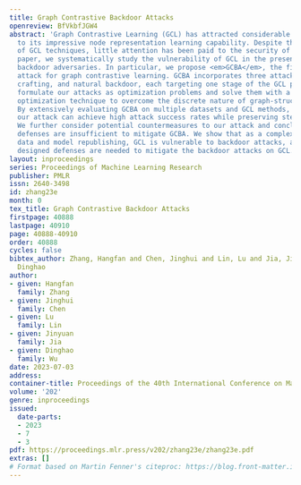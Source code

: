 ```yaml
---
title: Graph Contrastive Backdoor Attacks
openreview: BfVkbfJGW4
abstract: 'Graph Contrastive Learning (GCL) has attracted considerable interest due
  to its impressive node representation learning capability. Despite the wide application
  of GCL techniques, little attention has been paid to the security of GCL. In this
  paper, we systematically study the vulnerability of GCL in the presence of malicious
  backdoor adversaries. In particular, we propose <em>GCBA</em>, the first backdoor
  attack for graph contrastive learning. GCBA incorporates three attacks: poisoning,
  crafting, and natural backdoor, each targeting one stage of the GCL pipeline. We
  formulate our attacks as optimization problems and solve them with a novel discrete
  optimization technique to overcome the discrete nature of graph-structured data.
  By extensively evaluating GCBA on multiple datasets and GCL methods, we show that
  our attack can achieve high attack success rates while preserving stealthiness.
  We further consider potential countermeasures to our attack and conclude that existing
  defenses are insufficient to mitigate GCBA. We show that as a complex paradigm involving
  data and model republishing, GCL is vulnerable to backdoor attacks, and specifically
  designed defenses are needed to mitigate the backdoor attacks on GCL.'
layout: inproceedings
series: Proceedings of Machine Learning Research
publisher: PMLR
issn: 2640-3498
id: zhang23e
month: 0
tex_title: Graph Contrastive Backdoor Attacks
firstpage: 40888
lastpage: 40910
page: 40888-40910
order: 40888
cycles: false
bibtex_author: Zhang, Hangfan and Chen, Jinghui and Lin, Lu and Jia, Jinyuan and Wu,
  Dinghao
author:
- given: Hangfan
  family: Zhang
- given: Jinghui
  family: Chen
- given: Lu
  family: Lin
- given: Jinyuan
  family: Jia
- given: Dinghao
  family: Wu
date: 2023-07-03
address: 
container-title: Proceedings of the 40th International Conference on Machine Learning
volume: '202'
genre: inproceedings
issued:
  date-parts:
  - 2023
  - 7
  - 3
pdf: https://proceedings.mlr.press/v202/zhang23e/zhang23e.pdf
extras: []
# Format based on Martin Fenner's citeproc: https://blog.front-matter.io/posts/citeproc-yaml-for-bibliographies/
---
```

